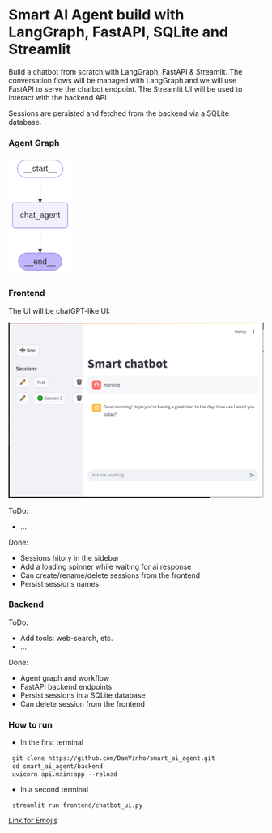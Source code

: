# Smart AI Agent build with LangGraph, FastAPI, SQLite and Streamlit

Build a chatbot from scratch with LangGraph, FastAPI & Streamlit. 
The conversation flows will be managed with LangGraph and we will use FastAPI to serve the chatbot endpoint. The Streamlit UI will be used to interact with the backend API.

Sessions are persisted and fetched from the backend via a SQLite database.

### Agent Graph 
![Agent graph](./graph.png)

### Frontend
The UI will be chatGPT-like UI:

![GUI](gui.PNG)

ToDo:
- ...


Done:
 - Sessions hitory in the sidebar
 - Add a loading spinner while waiting for ai response
 - Can create/rename/delete sessions from the frontend
 - Persist sessions names

### Backend

ToDo:
 - Add tools: web-search, etc.
 - ...


Done:
 - Agent graph and workflow
 - FastAPI backend endpoints
 - Persist sessions in a SQLite database
 - Can delete session from the frontend

### How to run

 - In the first terminal

 ```
  git clone https://github.com/DamVinho/smart_ai_agent.git
  cd smart_ai_agent/backend
  uvicorn api.main:app --reload
 ```
 
 - In a second terminal
 
 ```
  streamlit run frontend/chatbot_ui.py
 ```

 [Link for Emojis](https://emojikeyboard.top/fr/)